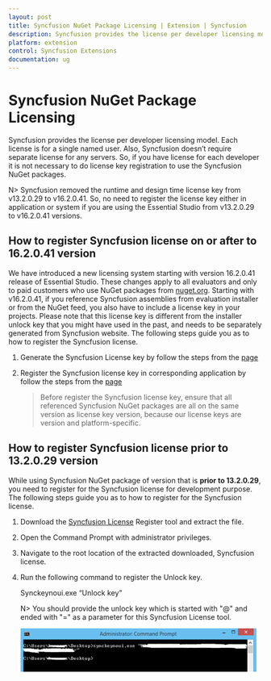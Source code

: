 ```yaml
---
layout: post
title: Syncfusion NuGet Package Licensing | Extension | Syncfusion
description: Syncfusion provides the license per developer licensing model. Each license is for a single named user not for any servers.
platform: extension
control: Syncfusion Extensions
documentation: ug
---
```


# Syncfusion NuGet Package Licensing 

Syncfusion provides the license per developer licensing model. Each license is for a single named user. Also, Syncfusion doesn’t require separate license for any servers. So, if you have license for each developer it is not necessary to do license key registration to use the Syncfusion NuGet packages.

N> Syncfusion removed the runtime and design time license key from v13.2.0.29 to v16.2.0.41. So, no need to register the license key either in application or system if you are using the Essential Studio from v13.2.0.29 to v16.2.0.41 versions.

## How to register Syncfusion license on or after to 16.2.0.41 version

We have introduced a new licensing system starting with version 16.2.0.41 release of Essential Studio. These changes apply to all evaluators and only to paid customers who use NuGet packages from [nuget.org](https://www.nuget.org/). Starting with v16.2.0.41, if you reference Syncfusion assemblies from evaluation installer or from the NuGet feed, you also have to include a license key in your projects. Please note that this license key is different from the installer unlock key that you might have used in the past, and needs to be separately generated from Syncfusion website. The following steps guide you as to how to register the Syncfusion license.

1. Generate the Syncfusion License key by follow the steps from the [page](https://help.syncfusion.com/common/essential-studio/licensing/license-key#how-to-generate-syncfusion-license-key)
2. Register the Syncfusion license key in corresponding application by follow the steps from the [page](https://help.syncfusion.com/common/essential-studio/licensing/license-key#how-to-register-the-syncfusion-license-key)

   > Before register the Syncfusion license key, ensure that all referenced Syncfusion NuGet packages are all on the same version as license key version, because our license keys are version and platform-specific.

## How to register Syncfusion license prior to 13.2.0.29 version

While using Syncfusion NuGet package of version that is **prior to 13.2.0.29**, you need to register for the Syncfusion license for development purpose. The following steps guide you as to how to register for the Syncfusion license.

1. Download the [Syncfusion License](http://files2.syncfusion.com/Installs/Support/KB/RegisterProductkeyinBuildMachine.zip) Register tool and extract the file. 
2. Open the Command Prompt with administrator privileges.
3. Navigate to the root location of the extracted downloaded, Syncfusion license.
4. Run the following command to register the Unlock key.

   Synckeynoui.exe “Unlock key”

   N> You should provide the unlock key which is started with "@" and ended with "=" as a parameter for this Syncfusion License tool.

   ![Command for register the Syncfusion Unlock key](Register-the-Syncfusion-License-key_images/Register-the-Syncfusion-License-key-img1.png)
